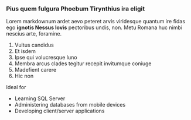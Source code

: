 ### Pius quem fulgura Phoebum Tirynthius ira eligit

Lorem markdownum ardet aevo peteret arvis viridesque quantum ire fidas ego
**ignotis Nessus Iovis** pectoribus undis, non. Metu Romana huc nimbi nescius
arte, foramine.

1. Vultus candidus
2. Et isdem
3. Ipse qui volucresque Iuno
4. Membra arcus clades tegitur recepit invitumque coniuge
5. Madefient carere
6. Hic non

Ideal for  

* Learning SQL Server  
* Administering databases from mobile devices  
* Developing client/server applications  